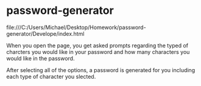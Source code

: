 # password-generator

file:///C:/Users/Michael/Desktop/Homework/password-generator/Develope/index.html

When you open the page, you get asked prompts regarding the typed of charcters you would like in your password and how many characters you would like in the password.

After selecting all of the options, a password is generated for you including each type of character you slected.

